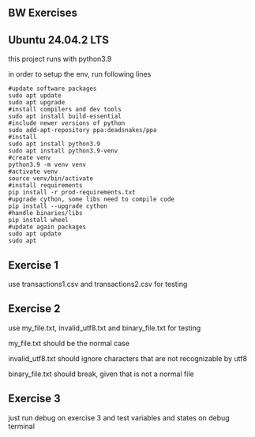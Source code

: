 ## BW Exercises

## Ubuntu 24.04.2 LTS

this project runs with python3.9

in order to setup the env, run following lines

```shell
#update software packages
sudo apt update
sudo apt upgrade
#install compilers and dev tools
sudo apt install build-essential
#include newer versions of python
sudo add-apt-repository ppa:deadsnakes/ppa
#install 
sudo apt install python3.9
sudo apt install python3.9-venv
#create venv
python3.9 -m venv venv
#activate venv
source venv/bin/activate
#install requirements
pip install -r prod-requirements.txt
#upgrade cython, some libs need to compile code
pip install --upgrade cython
#handle binaries/libs
pip install wheel
#update again packages
sudo apt update
sudo apt 
```


## Exercise 1

use transactions1.csv and transactions2.csv for testing

## Exercise 2

use my_file.txt, invalid_utf8.txt and binary_file.txt for testing

my_file.txt should be the normal case

invalid_utf8.txt should ignore characters that are not recognizable by utf8

binary_file.txt should break, given that is not a normal file

## Exercise 3

just run debug on exercise 3 and test variables and states on debug terminal